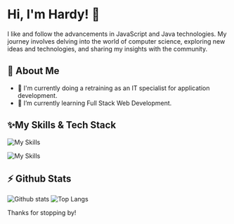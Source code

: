 # Hi, I'm Hardy! 👋

I like and follow the advancements in JavaScript and Java technologies. My journey involves delving into the world of computer science, exploring new ideas and technologies, and sharing my insights with the community.

## 🚀 About Me
- 🔭 I'm currently doing a retraining as an IT specialist for application development.
- 🌱 I’m currently learning Full Stack Web Development.

## ✨My Skills & Tech Stack
![My Skills](https://skillicons.dev/icons?i=js,html,css,nodejs,bootstrap,java,py,flask&theme=light&perline=10)


![My Skills](https://skillicons.dev/icons?i=debian,ubuntu,bash,git,github,docker&theme=light&perline=10)

## ⚡ Github Stats
![Github stats](https://github-readme-stats.vercel.app/api?username=hardyscheel&theme=blueberry&count_private=true&hide_border=true&line_height=20)
![Top Langs](https://github-readme-stats.vercel.app/api/top-langs/?username=hardyscheel&layout=compact&theme=blueberry&show_icons=truecount_private=true&hide_border=true)

Thanks for stopping by!

<!--
**hardyscheel/hardyscheel** is a ✨ _special_ ✨ repository because its `README.md` (this file) appears on your GitHub profile.

Here are some ideas to get you started:

- 🔭 I’m currently working on ...
- 🌱 I’m currently learning ...
- 👯 I’m looking to collaborate on ...
- 🤔 I’m looking for help with ...
- 💬 Ask me about ...
- 📫 How to reach me: ...
- 😄 Pronouns: ...
- ⚡ Fun fact: ...

# Hi, I'm <YOUR NAME>! 👋

<p align = "center">
I like and follow the advancements in JavaScript and Java technologies.</br>
</p>

I am a passionate M.Tech CS student at ..., driven by a curiosity for technology and a love for writing. My journey involves delving into the world of computer science, exploring new ideas, and sharing my insights with the community.

![<username>'s Stats](https://github-readme-stats.vercel.app/api?username=hardyscheel&theme=vue-dark&show_icons=true&hide_border=true&count_private=true)

<details>
  <summary>Github Stats ⚡</summary>
  
  <a href="#">![Github stats](https://github-readme-stats.vercel.app/api?username=hardyscheel&theme=blueberry&count_private=true&hide_border=true&line_height=20)</a>
  <a href="#">![Top Langs](https://github-readme-stats.vercel.app/api/top-langs/?username=hardyscheel&layout=compact&theme=blueberry&show_icons=truecount_private=true&hide_border=true)</a>
</details>

## 🚀 About Me

- 🔭 I'm currently pursuing my Master's in Computer Science at ...
- 📝 I write in-depth, long-form articles on my website [theenthusiast.dev](https://theenthusiast.dev), accumulating over 20k views within just 2 months.
- 🌐 Proud member of the [Hackernoon Blogging Fellowship](https://hackernoon.com/), contributing to the tech community.
- ✍️ Content Writer at [freeCodeCamp](https://www.freecodecamp.org/), gearing up to share valuable insights with the global coding community.

## My Articles
- [JavaScript Engine and Runtime Explained](https://www.freecodecamp.org/news/javascript-engine-and-runtime-explained/)


## Tech Stack
[![My Skills](https://skillicons.dev/icons?i=js,html,css,wasm)](https://skillicons.dev)

## 🌱 Currently Exploring

- 🚀 Learning Full Stack Web Development
  - Exploring the ins and outs of React and Redux for dynamic front-end experiences.
  - Navigating through the world of React Router for seamless page transitions.
  - Styling with Tailwind CSS to create modern and responsive user interfaces.
  - Building server-side applications with Django, a powerful Python web framework.
  - Diving into PostgreSQL for efficient and scalable database management.

 ## 🏆 Achievements

- 🌟 Completed Hacktoberfest 2023 - Contributed to open source projects and celebrated the spirit of collaboration.


## 📬 Get in Touch

- Connect with me on [Twitter](https://twitter.com/introvertedbot)
- Read more of my articles on [theenthusiast.dev](https://theenthusiast.dev)

Thanks for stopping by! Let's connect and explore the fascinating world of technology together. 🚀

-->

